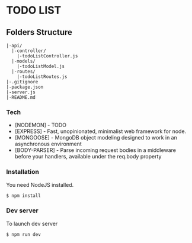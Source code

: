 # TODO LIST

## Folders Structure
````
|-api/
  |-controller/
    |-todoListController.js
  |-models/
    |-todoListModel.js
  |-routes/
    |-todoListRoutes.js
|-.gitignore
|-package.json
|-server.js
|-README.md

````
### Tech

* [NODEMON] - TODO
* [EXPRESS] - Fast, unopinionated, minimalist web framework for node.
* [MONGOOSE] - MongoDB object modeling designed to work in an asynchronous environment
* [BODY-PARSER] - Parse incoming request bodies in a middleware before your handlers, available under the req.body property

### Installation

You need NodeJS installed.

```sh
$ npm install
```
### Dev server
To launch dev server
```sh
$ npm run dev
```
